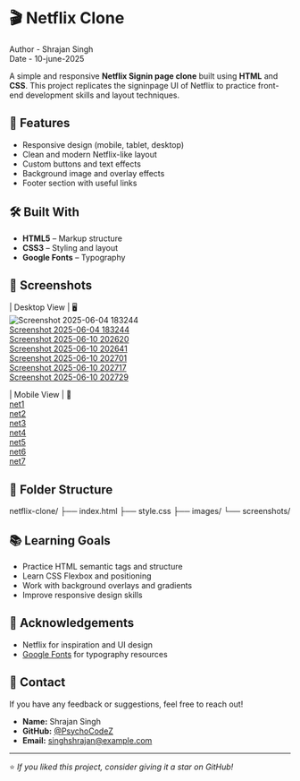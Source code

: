 # 🎬 Netflix Clone

Author - Shrajan Singh
<br>
Date - 10-june-2025

A simple and responsive **Netflix Signin page clone** built using **HTML** and **CSS**. This project replicates the signinpage UI of Netflix to practice front-end development skills and layout techniques.

## 🚀 Features

- Responsive design (mobile, tablet, desktop)
- Clean and modern Netflix-like layout
- Custom buttons and text effects
- Background image and overlay effects
- Footer section with useful links

## 🛠️ Built With

- **HTML5** – Markup structure
- **CSS3** – Styling and layout
- **Google Fonts** – Typography

## 📸 Screenshots

| Desktop View | 🖥️
<br>
![Screenshot 2025-06-04 183244](https://github.com/user-attachments/assets/4838537c-fecb-417c-b9c6-25538b652051)
<br>
[Screenshot 2025-06-04 183244](https://github.com/user-attachments/assets/0d809941-bfc0-47c1-9a26-78c12a1e2f8f)
<br>
[Screenshot 2025-06-10 202620](https://github.com/user-attachments/assets/ff06c715-9e00-4aaf-b581-88c14d445725)
<br>
[Screenshot 2025-06-10 202641](https://github.com/user-attachments/assets/2fe65972-94d7-475c-8bca-ecb76fefe00b)
<br>
[Screenshot 2025-06-10 202701](https://github.com/user-attachments/assets/4730fc2b-b1cf-4814-b266-d310cb01f8f8)
<br>
[Screenshot 2025-06-10 202717](https://github.com/user-attachments/assets/95f45e2b-b13a-4476-a0cc-4fc2678d48cb)
<br>
[Screenshot 2025-06-10 202729](https://github.com/user-attachments/assets/7f92a00d-f9b9-4613-86c9-6508687ce14c)
<br>



| Mobile View | 📱
<br>
[net1](https://github.com/user-attachments/assets/03e80a32-8724-49c8-8568-60f2a84531e2)
<br>
[net2](https://github.com/user-attachments/assets/902a9230-0521-4432-a530-cf37b9542d0f)
<br>
[net3](https://github.com/user-attachments/assets/cef96515-c3d0-4744-a81f-dd576cb3ba5b)
<br>
[net4](https://github.com/user-attachments/assets/b634a0dd-8083-4487-b85b-bb54dce8ea98)
<br>
[net5](https://github.com/user-attachments/assets/f6d64abc-e695-4de9-8dd6-5217c9253d23)
<br>
[net6](https://github.com/user-attachments/assets/ca61d952-b15d-40a0-a713-d531f8c23c8d)
<br>
[net7](https://github.com/user-attachments/assets/4165d9a5-4ac5-4351-8913-45e2967df83e)



## 📁 Folder Structure

netflix-clone/
├── index.html
├── style.css
├── images/
└── screenshots/

## 📚 Learning Goals

- Practice HTML semantic tags and structure
- Learn CSS Flexbox and positioning
- Work with background overlays and gradients
- Improve responsive design skills

## 🙌 Acknowledgements

- Netflix for inspiration and UI design
- [Google Fonts](https://fonts.google.com/) for typography resources

## 📩 Contact

If you have any feedback or suggestions, feel free to reach out!

- **Name:** Shrajan Singh  
- **GitHub:** [@PsychoCodeZ](https://github.com/PsychoCodez)  
- **Email:** singhshrajan@example.com

---

⭐ *If you liked this project, consider giving it a star on GitHub!*



